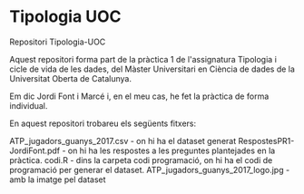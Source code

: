 # Tipologia UOC
Repositori Tipologia-UOC

Aquest repositori forma part de la pràctica 1 de l'assignatura Tipologia i cicle de vida de les dades, del Màster Universitari en Ciència de dades de la Universitat Oberta de Catalunya.

Em dic Jordi Font i Marcé i, en el meu cas, he fet la pràctica de forma individual.

En aquest repositori trobareu els següents fitxers:

ATP_jugadors_guanys_2017.csv - on hi ha el dataset generat
RespostesPR1-JordiFont.pdf - on hi ha les respostes a les preguntes plantejades en la pràctica.
codi.R - dins la carpeta codi programació, on hi ha el codi de programació per generar el dataset.
ATP_jugadors_guanys_2017_logo.jpg - amb la imatge pel dataset
